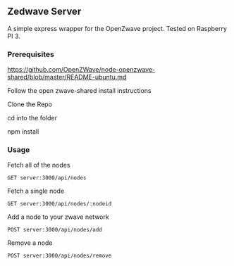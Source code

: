 ## Zedwave Server

A simple express wrapper for the OpenZwave project. Tested on Raspberry PI 3. 

### Prerequisites

https://github.com/OpenZWave/node-openzwave-shared/blob/master/README-ubuntu.md

Follow the open zwave-shared install instructions 

Clone the Repo

cd into the folder 

npm install 

### Usage

Fetch all of the nodes

```
GET server:3000/api/nodes 
```

Fetch a single node 

```
GET server:3000/api/nodes/:nodeid
```

Add a node to your zwave network

```
POST server:3000/api/nodes/add

```

Remove a node

```
POST server:3000/api/nodes/remove
```


